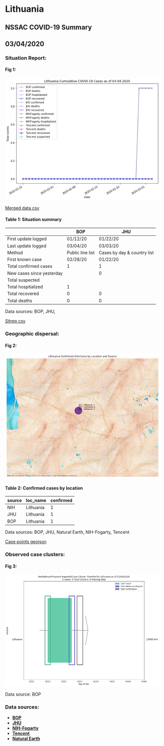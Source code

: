 # Lithuania
## NSSAC COVID-19 Summary
## 03/04/2020



### Situation Report:
#### Fig 1:
![Lithuania cases](../merged_histories/Lithuania_merged_histories.png)

[Merged data csv](https://github.com/SchlittDataSci/SchlittDataSci.github.io/blob/master/data/tables/Lithuania_merged_daily.csv)

#### Table 1: Situation summary


|                           | BOP              | JHU                         |
|---------------------------|------------------|-----------------------------|
| First update logged       | 01/12/20         | 01/22/20                    |
| Last update logged        | 03/04/20         | 03/03/20                    |
| Method                    | Public line list | Cases by day & country list |
| First known case          | 02/28/20         | 01/22/20                    |
| Total confirmed cases     | 1                | 1                           |
| New cases since yesterday |                  | 0                           |
| Total suspected           |                  |                             |
| Total hospitalized        | 1                |                             |
| Total recovered           | 0                | 0                           |
| Total deaths              | 0                | 0                           |

Data sources: BOP, JHU, 


[Sitrep csv](https://github.com/SchlittDataSci/SchlittDataSci.github.io/blob/master/data/tables/Lithuania_sitrep.csv)

### Geographic dispersal:
#### Fig 2:
![Lithuania mapped](../case_locs/Lithuania_case_locs.png)

#### Table 2: Confirmed cases by location


| source   | loc_name   |   confirmed |
|----------|------------|-------------|
| NIH      | Lithuania  |           1 |
| JHU      | Lithuania  |           1 |
| BOP      | Lithuania  |           1 |

Data sources: BOP, JHU, Natural Earth, NIH-Fogarty, Tencent


[Case points geojson](https://github.com/SchlittDataSci/SchlittDataSci.github.io/blob/master/data/shapes/Lithuania_case_locs.geojson)

### Observed case clusters:
#### Fig 3:
![Lithuania cases](../cluster_analysis/Lithuania_imported_cases_BOP.png)



Data source: BOP


### Data sources:
* **[BOP](https://github.com/beoutbreakprepared/nCoV2019)**
* **[JHU](https://github.com/CSSEGISandData/COVID-19)** 
* **[NIH-Fogarty](https://docs.google.com/spreadsheets/d/1jS24DjSPVWa4iuxuD4OAXrE3QeI8c9BC1hSlqr-NMiU/edit#gid=1187587451)** 
* **[Tencent](https://news.qq.com/zt2020/page/feiyan.htm)**
* **[Natural Earth](https://www.naturalearthdata.com/forums/forum/natural-earth-map-data/cultural-vectors/admin-1-states-provinces-and-their-boundaries/)**

<!-- Global site tag (gtag.js) - Google Analytics -->
<script async src="https://www.googletagmanager.com/gtag/js?id=UA-158816269-1"></script>
<script>
  window.dataLayer = window.dataLayer || [];
  function gtag(){dataLayer.push(arguments);}
  gtag('js', new Date());

  gtag('config', 'UA-158816269-1');
</script>